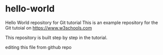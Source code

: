 # hello-world
Hello World repository for Git tutorial
This is an example repository for the Git tutoial on https://www.w3schools.com

This repository is built step by step in the tutorial.

editing this file from github repo
